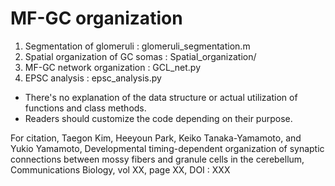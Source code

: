 # MF-GC organization

1. Segmentation of glomeruli : glomeruli_segmentation.m
2. Spatial organization of GC somas : Spatial_organization/
3. MF-GC network organization : GCL_net.py
4. EPSC analysis : epsc_analysis.py

- There's no explanation of the data structure or actual utilization of functions and class methods.
- Readers should customize the code depending on their purpose.

For citation, Taegon Kim, Heeyoun Park, Keiko Tanaka-Yamamoto, and Yukio Yamamoto, Developmental timing-dependent organization of synaptic connections between mossy fibers and granule cells in the cerebellum, Communications Biology, vol XX, page XX, DOI : XXX
